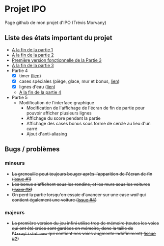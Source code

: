 # Projet IPO
Page github de mon projet d'IPO (Trévis Morvany)

## Liste des états important du projet
- <a href=https://github.com/tretre91/ProjetIPO/tree/7c958be84a27f7002821ec52215f84630e3df924> A la fin de la partie 1 </a>
- <a href=https://github.com/tretre91/ProjetIPO/tree/cb6ad9f6de85df69224d2b6c16d938c1745e44b9> A la fin de la partie 2 </a>
- <a href=https://github.com/tretre91/ProjetIPO/tree/1d119817293dda6547324905bf66d0558cebc770> Première version fonctionnelle de la Partie 3 </a>
- <a href=https://github.com/tretre91/ProjetIPO/tree/eb1c93b18eb235e8bee3344f58c90eae5a79cd33> A la fin de la partie 3 </a>
- Partie 4
  - [X] timer (<a href=https://github.com/tretre91/ProjetIPO/blob/c47aae9ccd6374293faccec56ffd404e27a7fb54/squelette1FRog/src/gameCommons/Game.java>lien</a>)
  - [X] cases spéciales (piège, glace, mur et bonus, <a href=https://github.com/tretre91/ProjetIPO/tree/b70916ff0d620f2181d1fe2d90a95bece126f586/squelette1FRog/src>lien</a>)
  - [X] lignes d'eau (<a href=https://github.com/tretre91/ProjetIPO/tree/4e05830409f266b61057a92087e47c28fcc43d6b>lien</a>)
  - <a href=https://github.com/tretre91/ProjetIPO/tree/67bede4f3f65cdcae3bb54b3572edc8e6607b67a>A la fin de la partie 4</a>
- Partie 5
  - Modification de l'interface graphique
    - Modification de l'affichage de l'écran de fin de partie pour pouvoir afficher plusieurs lignes
    - Affichage du score pendant la partie
    - Affichage des cases bonus sous forme de cercle au lieu d'un carré
    - Ajout d'anti-aliasing

## Bugs / problèmes
### mineurs
- <s>La grenouille peut toujours bouger après l'apparition de l'écran de fin (<a href=https://github.com/tretre91/ProjetIPO/issues/1>issue #1</a>)</s>
- <s>Les bonus s'affichent sous les rondins, et les murs sous les voitures (<a href=https://github.com/tretre91/ProjetIPO/issues/3>issue #3</a>)</s>
- <s>On perd la partie lorsqu'on essaie d'avancer sur une case *wall* qui contient également une voiture (<a href=https://github.com/tretre91/ProjetIPO/issues/4>issue #4</a>)</s>
### majeurs
- <s>La première version du jeu infini utilise trop de mémoire (toutes les voies qui ont été crées sont gardées en mémoire, donc
 la taille de l'`ArrayList<Lane>` qui contient nos voies augmente indéfiniment) (<a href=https://github.com/tretre91/ProjetIPO/issues/2>issue #2</a>)</s>

